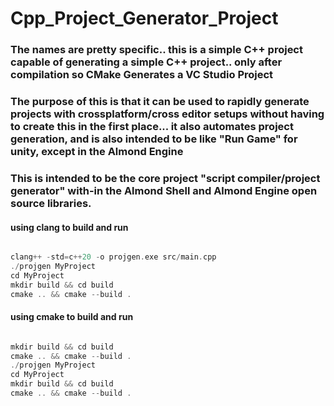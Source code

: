 # Cpp_Project_Generator_Project
### The names are pretty specific.. this is a simple C++ project capable of generating a simple C++ project.. only after compilation so CMake Generates a VC Studio Project

### The purpose of this is that it can be used to rapidly generate projects with crossplatform/cross editor setups without having to create this in the first place... it also automates project generation, and is also intended to be like "Run Game" for unity, except in the Almond Engine

### This is intended to be the core project "script compiler/project generator" with-in the Almond Shell and Almond Engine open source libraries.


#### using clang to build and run

```c++

clang++ -std=c++20 -o projgen.exe src/main.cpp
./projgen MyProject
cd MyProject
mkdir build && cd build
cmake .. && cmake --build .

```



#### using cmake to build and run

```c++

mkdir build && cd build
cmake .. && cmake --build .
./projgen MyProject
cd MyProject
mkdir build && cd build
cmake .. && cmake --build .

```

